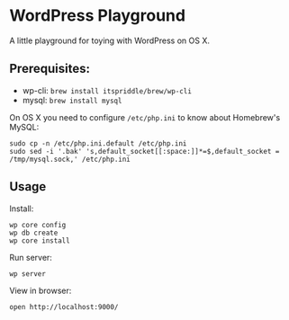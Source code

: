 # WordPress Playground

A little playground for toying with WordPress on OS X.

## Prerequisites:

* wp-cli: `brew install itspriddle/brew/wp-cli`
* mysql: `brew install mysql`

On OS X you need to configure `/etc/php.ini` to know about Homebrew's MySQL:

    sudo cp -n /etc/php.ini.default /etc/php.ini
    sudo sed -i '.bak' 's,default_socket[[:space:]]*=$,default_socket = /tmp/mysql.sock,' /etc/php.ini

## Usage

Install:

    wp core config
    wp db create
    wp core install

Run server:

    wp server

View in browser:

    open http://localhost:9000/
